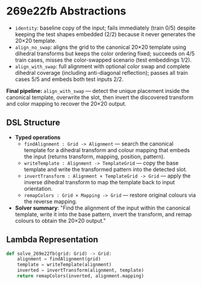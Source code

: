 # 269e22fb Abstractions

- `identity`: baseline copy of the input; fails immediately (train 0/5) despite keeping the test shapes embedded (2/2) because it never generates the 20×20 template.
- `align_no_swap`: aligns the grid to the canonical 20×20 template using dihedral transforms but keeps the color ordering fixed; succeeds on 4/5 train cases, misses the color-swapped scenario (test embeddings 1/2).
- `align_with_swap`: full alignment with optional color swap and complete dihedral coverage (including anti-diagonal reflection); passes all train cases 5/5 and embeds both test inputs 2/2.

**Final pipeline:** `align_with_swap` — detect the unique placement inside the canonical template, overwrite the slot, then invert the discovered transform and color mapping to recover the 20×20 output.

## DSL Structure
- **Typed operations**
  - `findAlignment : Grid -> Alignment` — search the canonical template for a dihedral transform and colour mapping that embeds the input (returns transform, mapping, position, pattern).
  - `writeTemplate : Alignment -> TemplateGrid` — copy the base template and write the transformed pattern into the detected slot.
  - `invertTransform : Alignment × TemplateGrid -> Grid` — apply the inverse dihedral transform to map the template back to input orientation.
  - `remapColors : Grid × Mapping -> Grid` — restore original colours via the reverse mapping.
- **Solver summary**: "Find the alignment of the input within the canonical template, write it into the base pattern, invert the transform, and remap colours to obtain the 20×20 output."

## Lambda Representation

```python
def solve_269e22fb(grid: Grid) -> Grid:
    alignment = findAlignment(grid)
    template = writeTemplate(alignment)
    inverted = invertTransform(alignment, template)
    return remapColors(inverted, alignment.mapping)
```
